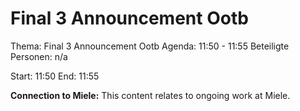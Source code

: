 # Final 3 Announcement Ootb
Thema: Final 3 Announcement Ootb
Agenda: 11:50 - 11:55
Beteiligte Personen: n/a

Start: 11:50
End: 11:55

**Connection to Miele:** This content relates to ongoing work at Miele.
